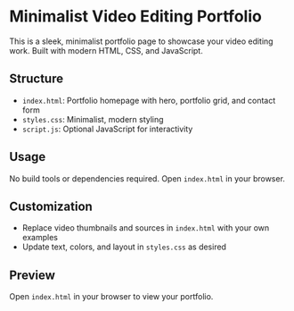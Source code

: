 # Minimalist Video Editing Portfolio

This is a sleek, minimalist portfolio page to showcase your video editing work. Built with modern HTML, CSS, and JavaScript.

## Structure
- `index.html`: Portfolio homepage with hero, portfolio grid, and contact form
- `styles.css`: Minimalist, modern styling
- `script.js`: Optional JavaScript for interactivity

## Usage
No build tools or dependencies required. Open `index.html` in your browser.

## Customization
- Replace video thumbnails and sources in `index.html` with your own examples
- Update text, colors, and layout in `styles.css` as desired

## Preview
Open `index.html` in your browser to view your portfolio.
